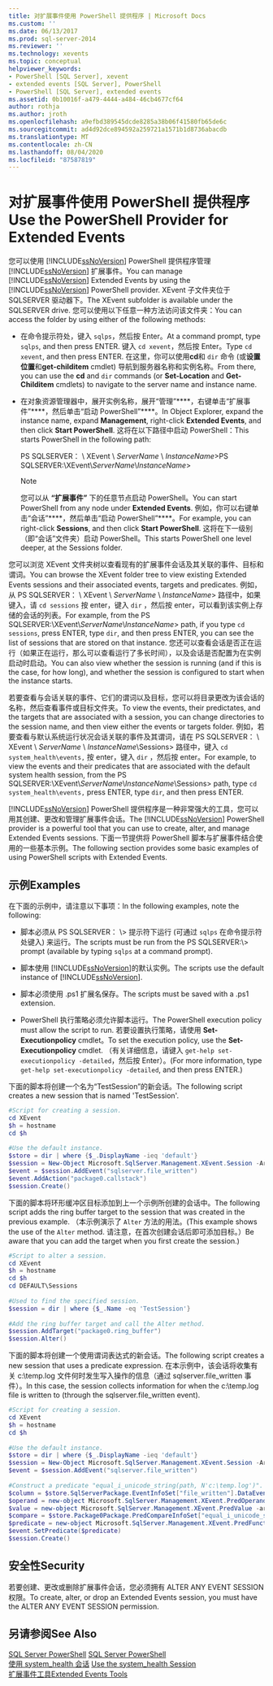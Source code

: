 ```yaml
---
title: 对扩展事件使用 PowerShell 提供程序 | Microsoft Docs
ms.custom: ''
ms.date: 06/13/2017
ms.prod: sql-server-2014
ms.reviewer: ''
ms.technology: xevents
ms.topic: conceptual
helpviewer_keywords:
- PowerShell [SQL Server], xevent
- extended events [SQL Server], PowerShell
- PowerShell [SQL Server], extended events
ms.assetid: 0b10016f-a479-4444-a484-46cb4677cf64
author: rothja
ms.author: jroth
ms.openlocfilehash: a9efbd389545dcde8285a38b06f41580fb65de6c
ms.sourcegitcommit: ad4d92dce894592a259721a1571b1d8736abacdb
ms.translationtype: MT
ms.contentlocale: zh-CN
ms.lasthandoff: 08/04/2020
ms.locfileid: "87587819"
---
```

# <a name="use-the-powershell-provider-for-extended-events"></a><span data-ttu-id="c717a-102">对扩展事件使用 PowerShell 提供程序</span><span class="sxs-lookup"><span data-stu-id="c717a-102">Use the PowerShell Provider for Extended Events</span></span>
  <span data-ttu-id="c717a-103">您可以使用 [!INCLUDE[ssNoVersion](../../includes/ssnoversion-md.md)] PowerShell 提供程序管理 [!INCLUDE[ssNoVersion](../../includes/ssnoversion-md.md)] 扩展事件。</span><span class="sxs-lookup"><span data-stu-id="c717a-103">You can manage [!INCLUDE[ssNoVersion](../../includes/ssnoversion-md.md)] Extended Events by using the [!INCLUDE[ssNoVersion](../../includes/ssnoversion-md.md)] PowerShell provider.</span></span> <span data-ttu-id="c717a-104">XEvent 子文件夹位于 SQLSERVER 驱动器下。</span><span class="sxs-lookup"><span data-stu-id="c717a-104">The XEvent subfolder is available under the SQLSERVER drive.</span></span> <span data-ttu-id="c717a-105">您可以使用以下任意一种方法访问该文件夹：</span><span class="sxs-lookup"><span data-stu-id="c717a-105">You can access the folder by using either of the following methods:</span></span>  
  
-   <span data-ttu-id="c717a-106">在命令提示符处，键入 `sqlps`，然后按 Enter。</span><span class="sxs-lookup"><span data-stu-id="c717a-106">At a command prompt, type `sqlps`, and then press ENTER.</span></span> <span data-ttu-id="c717a-107">键入 `cd xevent`，然后按 Enter。</span><span class="sxs-lookup"><span data-stu-id="c717a-107">Type `cd xevent`, and then press ENTER.</span></span> <span data-ttu-id="c717a-108">在这里，你可以使用**cd**和 `dir` 命令 (或**设置位置**和**get-childitem** cmdlet) 导航到服务器名称和实例名称。</span><span class="sxs-lookup"><span data-stu-id="c717a-108">From there, you can use the **cd** and `dir` commands (or **Set-Location** and **Get-Childitem** cmdlets) to navigate to the server name and instance name.</span></span>  
  
-   <span data-ttu-id="c717a-109">在对象资源管理器中，展开实例名称，展开“管理”\*\*\*\*，右键单击“扩展事件”\*\*\*\*，然后单击“启动 PowerShell”\*\*\*\*。</span><span class="sxs-lookup"><span data-stu-id="c717a-109">In Object Explorer, expand the instance name, expand **Management**, right-click **Extended Events**, and then click **Start PowerShell**.</span></span> <span data-ttu-id="c717a-110">这将在以下路径中启动 PowerShell：</span><span class="sxs-lookup"><span data-stu-id="c717a-110">This starts PowerShell in the following path:</span></span>  
  
     <span data-ttu-id="c717a-111">PS SQLSERVER： \ XEvent \\ *ServerName* \\ *InstanceName*></span><span class="sxs-lookup"><span data-stu-id="c717a-111">PS SQLSERVER:\XEvent\\*ServerName*\\*InstanceName*></span></span>  
  
    > [!NOTE]  
    >  <span data-ttu-id="c717a-112">您可以从 **“扩展事件”** 下的任意节点启动 PowerShell。</span><span class="sxs-lookup"><span data-stu-id="c717a-112">You can start PowerShell from any node under **Extended Events**.</span></span> <span data-ttu-id="c717a-113">例如，你可以右键单击“会话”\*\*\*\*，然后单击“启动 PowerShell”\*\*\*\*。</span><span class="sxs-lookup"><span data-stu-id="c717a-113">For example, you can right-click **Sessions**, and then click **Start PowerShell**.</span></span> <span data-ttu-id="c717a-114">这将在下一级别（即“会话”文件夹）启动 PowerShell。</span><span class="sxs-lookup"><span data-stu-id="c717a-114">This starts PowerShell one level deeper, at the Sessions folder.</span></span>  
  
 <span data-ttu-id="c717a-115">您可以浏览 XEvent 文件夹树以查看现有的扩展事件会话及其关联的事件、目标和谓词。</span><span class="sxs-lookup"><span data-stu-id="c717a-115">You can browse the XEvent folder tree to view existing Extended Events sessions and their associated events, targets and predicates.</span></span> <span data-ttu-id="c717a-116">例如，从 PS SQLSERVER： \ XEvent \\ *ServerName* \\ *InstanceName*> 路径中，如果键入，请 `cd sessions` 按 enter，键入 `dir` ，然后按 enter，可以看到该实例上存储的会话的列表。</span><span class="sxs-lookup"><span data-stu-id="c717a-116">For example, from the PS SQLSERVER:\XEvent\\*ServerName*\\*InstanceName*> path, if you type `cd sessions`, press ENTER, type `dir`, and then press ENTER, you can see the list of sessions that are stored on that instance.</span></span> <span data-ttu-id="c717a-117">您还可以查看会话是否正在运行（如果正在运行，那么可以查看运行了多长时间），以及会话是否配置为在实例启动时启动。</span><span class="sxs-lookup"><span data-stu-id="c717a-117">You can also view whether the session is running (and if this is the case, for how long), and whether the session is configured to start when the instance starts.</span></span>  
  
 <span data-ttu-id="c717a-118">若要查看与会话关联的事件、它们的谓词以及目标，您可以将目录更改为该会话的名称，然后查看事件或目标文件夹。</span><span class="sxs-lookup"><span data-stu-id="c717a-118">To view the events, their predictates, and the targets that are associated with a session, you can change directories to the session name, and then view either the events or targets folder.</span></span> <span data-ttu-id="c717a-119">例如，若要查看与默认系统运行状况会话关联的事件及其谓词，请在 PS SQLSERVER： \ XEvent \\ *ServerName* \\ *InstanceName*\Sessions> 路径中，键入 `cd system_health\events,` 按 enter，键入 `dir` ，然后按 enter。</span><span class="sxs-lookup"><span data-stu-id="c717a-119">For example, to view the events and their predicates that are associated with the default system health session, from the PS SQLSERVER:\XEvent\\*ServerName*\\*InstanceName*\Sessions> path, type `cd system_health\events,` press ENTER, type `dir`, and then press ENTER.</span></span>  
  
 <span data-ttu-id="c717a-120">[!INCLUDE[ssNoVersion](../../includes/ssnoversion-md.md)] PowerShell 提供程序是一种非常强大的工具，您可以用其创建、更改和管理扩展事件会话。</span><span class="sxs-lookup"><span data-stu-id="c717a-120">The [!INCLUDE[ssNoVersion](../../includes/ssnoversion-md.md)] PowerShell provider is a powerful tool that you can use to create, alter, and manage Extended Events sessions.</span></span> <span data-ttu-id="c717a-121">下面一节提供将 PowerShell 脚本与扩展事件结合使用的一些基本示例。</span><span class="sxs-lookup"><span data-stu-id="c717a-121">The following section provides some basic examples of using PowerShell scripts with Extended Events.</span></span>  
  
## <a name="examples"></a><span data-ttu-id="c717a-122">示例</span><span class="sxs-lookup"><span data-stu-id="c717a-122">Examples</span></span>  
 <span data-ttu-id="c717a-123">在下面的示例中，请注意以下事项：</span><span class="sxs-lookup"><span data-stu-id="c717a-123">In the following examples, note the following:</span></span>  
  
-   <span data-ttu-id="c717a-124">脚本必须从 PS SQLSERVER： \\> 提示符下运行 (可通过 `sqlps` 在命令提示符处键入) 来运行。</span><span class="sxs-lookup"><span data-stu-id="c717a-124">The scripts must be run from the PS SQLSERVER:\\> prompt (available by typing `sqlps` at a command prompt).</span></span>  
  
-   <span data-ttu-id="c717a-125">脚本使用 [!INCLUDE[ssNoVersion](../../includes/ssnoversion-md.md)]的默认实例。</span><span class="sxs-lookup"><span data-stu-id="c717a-125">The scripts use the default instance of [!INCLUDE[ssNoVersion](../../includes/ssnoversion-md.md)].</span></span>  
  
-   <span data-ttu-id="c717a-126">脚本必须使用 .ps1 扩展名保存。</span><span class="sxs-lookup"><span data-stu-id="c717a-126">The scripts must be saved with a .ps1 extension.</span></span>  
  
-   <span data-ttu-id="c717a-127">PowerShell 执行策略必须允许脚本运行。</span><span class="sxs-lookup"><span data-stu-id="c717a-127">The PowerShell execution policy must allow the script to run.</span></span> <span data-ttu-id="c717a-128">若要设置执行策略，请使用 **Set-Executionpolicy** cmdlet。</span><span class="sxs-lookup"><span data-stu-id="c717a-128">To set the execution policy, use the **Set-Executionpolicy** cmdlet.</span></span> <span data-ttu-id="c717a-129">（有关详细信息，请键入 `get-help set-executionpolicy -detailed`，然后按 Enter）。</span><span class="sxs-lookup"><span data-stu-id="c717a-129">(For more information, type `get-help set-executionpolicy -detailed`, and then press ENTER.)</span></span>  
  
 <span data-ttu-id="c717a-130">下面的脚本将创建一个名为“TestSession”的新会话。</span><span class="sxs-lookup"><span data-stu-id="c717a-130">The following script creates a new session that is named 'TestSession'.</span></span>  
  
```powershell
#Script for creating a session.  
cd XEvent  
$h = hostname  
cd $h  
  
#Use the default instance.  
$store = dir | where {$_.DisplayName -ieq 'default'}  
$session = New-Object Microsoft.SqlServer.Management.XEvent.Session -ArgumentList $store, "TestSession"  
$event = $session.AddEvent("sqlserver.file_written")  
$event.AddAction("package0.callstack")  
$session.Create()  
```  
  
 <span data-ttu-id="c717a-131">下面的脚本将环形缓冲区目标添加到上一个示例所创建的会话中。</span><span class="sxs-lookup"><span data-stu-id="c717a-131">The following script adds the ring buffer target to the session that was created in the previous example.</span></span> <span data-ttu-id="c717a-132">（本示例演示了 `Alter` 方法的用法。</span><span class="sxs-lookup"><span data-stu-id="c717a-132">(This example shows the use of the `Alter` method.</span></span> <span data-ttu-id="c717a-133">请注意，在首次创建会话后即可添加目标。）</span><span class="sxs-lookup"><span data-stu-id="c717a-133">Be aware that you can add the target when you first create the session.)</span></span>  
  
```powershell
#Script to alter a session.  
cd XEvent  
$h = hostname  
cd $h  
cd DEFAULT\Sessions  
  
#Used to find the specified session.  
$session = dir | where {$_.Name -eq 'TestSession'}  
  
#Add the ring buffer target and call the Alter method.  
$session.AddTarget("package0.ring_buffer")  
$session.Alter()  
```  
  
 <span data-ttu-id="c717a-134">下面的脚本将创建一个使用谓词表达式的新会话。</span><span class="sxs-lookup"><span data-stu-id="c717a-134">The following script creates a new session that uses a predicate expression.</span></span> <span data-ttu-id="c717a-135">在本示例中，该会话将收集有关 c:\temp.log 文件何时发生写入操作的信息（通过 sqlserver.file_written 事件）。</span><span class="sxs-lookup"><span data-stu-id="c717a-135">In this case, the session collects information for when the c:\temp.log file is written to (through the sqlserver.file_written event).</span></span>  
  
```powershell
#Script for creating a session.  
cd XEvent  
$h = hostname  
cd $h  
  
#Use the default instance.  
$store = dir | where {$_.DisplayName -ieq 'default'}  
$session = New-Object Microsoft.SqlServer.Management.XEvent.Session -ArgumentList $store, "TestSession2"  
$event = $session.AddEvent("sqlserver.file_written")  
  
#Construct a predicate "equal_i_unicode_string(path, N'c:\temp.log')".  
$column = $store.SqlServerPackage.EventInfoSet["file_written"].DataEventColumnInfoSet["path"]  
$operand = new-object Microsoft.SqlServer.Management.XEvent.PredOperand -argumentlist $column  
$value = new-object Microsoft.SqlServer.Management.XEvent.PredValue -argumentlist "c:\temp.log"  
$compare = $store.Package0Package.PredCompareInfoSet["equal_i_unicode_string"]  
$predicate = new-object Microsoft.SqlServer.Management.XEvent.PredFunctionExpr -ArgumentList $compare, $operand, $value  
$event.SetPredicate($predicate)  
$session.Create()  
```  
  
## <a name="security"></a><span data-ttu-id="c717a-136">安全性</span><span class="sxs-lookup"><span data-stu-id="c717a-136">Security</span></span>  
 <span data-ttu-id="c717a-137">若要创建、更改或删除扩展事件会话，您必须拥有 ALTER ANY EVENT SESSION 权限。</span><span class="sxs-lookup"><span data-stu-id="c717a-137">To create, alter, or drop an Extended Events session, you must have the ALTER ANY EVENT SESSION permission.</span></span>  
  
## <a name="see-also"></a><span data-ttu-id="c717a-138">另请参阅</span><span class="sxs-lookup"><span data-stu-id="c717a-138">See Also</span></span>  
 <span data-ttu-id="c717a-139">[SQL Server PowerShell](../../powershell/sql-server-powershell.md) </span><span class="sxs-lookup"><span data-stu-id="c717a-139">[SQL Server PowerShell](../../powershell/sql-server-powershell.md) </span></span>  
 <span data-ttu-id="c717a-140">[使用 system_health 会话](use-the-ssms-xe-profiler.md) </span><span class="sxs-lookup"><span data-stu-id="c717a-140">[Use the system_health Session](use-the-ssms-xe-profiler.md) </span></span>  
 [<span data-ttu-id="c717a-141">扩展事件工具</span><span class="sxs-lookup"><span data-stu-id="c717a-141">Extended Events Tools</span></span>](extended-events-tools.md)  
